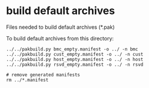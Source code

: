 # build default archives
Files needed to build default archives (*.pak)

To build default archives from this directory:
```
../../pakbuild.py bmc_empty.manifest -o ../ -n bmc
../../pakbuild.py cust_empty.manifest -o ../ -n cust
../../pakbuild.py host_empty.manifest -o ../ -n host
../../pakbuild.py rsvd_empty.manifest -o ../ -n rsvd

# remove generated manifests
rm ../*.manifest
```
